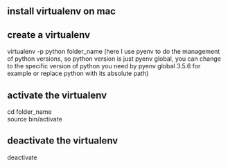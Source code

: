 ## install virtualenv on mac

## create a virtualenv
virtualenv -p python folder_name
(here I use pyenv to do the management of python versions, so python version is just pyenv global, you can change to the specific version of python you need by pyenv global 3.5.6 for example or replace python with its absolute path)

## activate the virtualenv
cd folder_name <br />
source bin/activate

## deactivate the virtualenv

deactivate 

